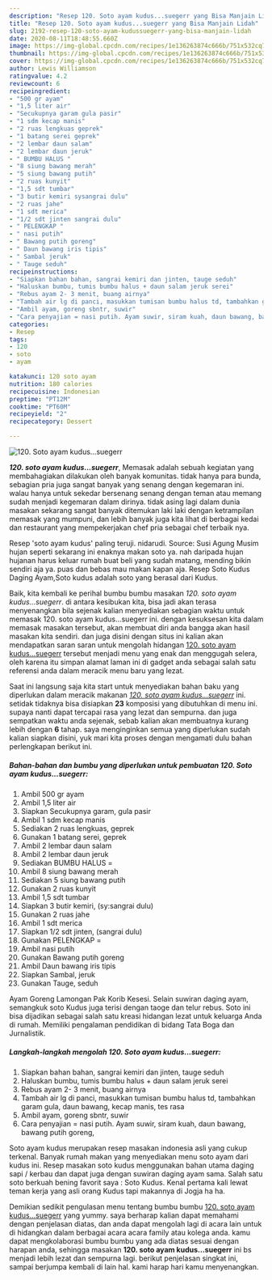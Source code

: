 ```yaml
---
description: "Resep 120. Soto ayam kudus...suegerr yang Bisa Manjain Lidah"
title: "Resep 120. Soto ayam kudus...suegerr yang Bisa Manjain Lidah"
slug: 2192-resep-120-soto-ayam-kudussuegerr-yang-bisa-manjain-lidah
date: 2020-08-11T18:48:55.660Z
image: https://img-global.cpcdn.com/recipes/1e136263874c666b/751x532cq70/120-soto-ayam-kudussuegerr-foto-resep-utama.jpg
thumbnail: https://img-global.cpcdn.com/recipes/1e136263874c666b/751x532cq70/120-soto-ayam-kudussuegerr-foto-resep-utama.jpg
cover: https://img-global.cpcdn.com/recipes/1e136263874c666b/751x532cq70/120-soto-ayam-kudussuegerr-foto-resep-utama.jpg
author: Lewis Williamson
ratingvalue: 4.2
reviewcount: 6
recipeingredient:
- "500 gr ayam"
- "1,5 liter air"
- "Secukupnya garam gula pasir"
- "1 sdm kecap manis"
- "2 ruas lengkuas geprek"
- "1 batang serei geprek"
- "2 lembar daun salam"
- "2 lembar daun jeruk"
- " BUMBU HALUS "
- "8 siung bawang merah"
- "5 siung bawang putih"
- "2 ruas kunyit"
- "1,5 sdt tumbar"
- "3 butir kemiri sysangrai dulu"
- "2 ruas jahe"
- "1 sdt merica"
- "1/2 sdt jinten sangrai dulu"
- " PELENGKAP "
- " nasi putih"
- " Bawang putih goreng"
- " Daun bawang iris tipis"
- " Sambal jeruk"
- " Tauge seduh"
recipeinstructions:
- "Siapkan bahan bahan, sangrai kemiri dan jinten, tauge seduh"
- "Haluskan bumbu, tumis bumbu halus + daun salam jeruk serei"
- "Rebus ayam 2- 3 menit, buang airnya"
- "Tambah air lg di panci, masukkan tumisan bumbu halus td, tambahkan garam gula, daun bawang, kecap manis, tes rasa"
- "Ambil ayam, goreng sbntr, suwir"
- "Cara penyajian = nasi putih. Ayam suwir, siram kuah, daun bawang, bawang putih goreng,"
categories:
- Resep
tags:
- 120
- soto
- ayam

katakunci: 120 soto ayam 
nutrition: 180 calories
recipecuisine: Indonesian
preptime: "PT12M"
cooktime: "PT60M"
recipeyield: "2"
recipecategory: Dessert

---
```



![120. Soto ayam kudus...suegerr](https://img-global.cpcdn.com/recipes/1e136263874c666b/751x532cq70/120-soto-ayam-kudussuegerr-foto-resep-utama.jpg)

<b><i>120. soto ayam kudus...suegerr</i></b>, Memasak adalah sebuah kegiatan yang membahagiakan dilakukan oleh banyak komunitas. tidak hanya para bunda, sebagian pria juga sangat banyak yang senang dengan kegemaran ini. walau hanya untuk sekedar bersenang senang dengan teman atau memang sudah menjadi kegemaran dalam dirinya. tidak asing lagi dalam dunia masakan sekarang sangat banyak ditemukan laki laki dengan ketrampilan memasak yang mumpuni, dan lebih banyak juga kita lihat di berbagai kedai dan restaurant yang mempekerjakan chef pria sebagai chef terbaik nya.

Resep &#39;soto ayam kudus&#39; paling teruji. nidarudi. Source: Susi Agung Musim hujan seperti sekarang ini enaknya makan soto ya. nah daripada hujan hujanan harus keluar rumah buat beli yang sudah matang, mending bikin sendiri aja ya. puas dan bebas mau makan kapan aja. Resep Soto Kudus Daging Ayam,Soto kudus adalah soto yang berasal dari Kudus.

Baik, kita kembali ke perihal bumbu bumbu masakan <i>120. soto ayam kudus...suegerr</i>. di antara kesibukan kita, bisa jadi akan terasa menyenangkan bila sejenak kalian menyediakan sebagian waktu untuk memasak 120. soto ayam kudus...suegerr ini. dengan kesuksesan kita dalam memasak masakan tersebut, akan membuat diri anda bangga akan hasil masakan kita sendiri. dan juga disini dengan situs ini kalian akan mendapatkan saran saran untuk mengolah hidangan <u>120. soto ayam kudus...suegerr</u> tersebut menjadi menu yang enak dan menggugah selera, oleh karena itu simpan alamat laman ini di gadget anda sebagai salah satu referensi anda dalam meracik menu baru yang lezat.


Saat ini langsung saja kita start untuk menyediakan bahan baku yang diperlukan dalam meracik makanan <u><i>120. soto ayam kudus...suegerr</i></u> ini. setidak tidaknya bisa disiapkan <b>23</b> komposisi yang dibutuhkan di menu ini. supaya nanti dapat tercapai rasa yang lezat dan sempurna. dan juga sempatkan waktu anda sejenak, sebab kalian akan membuatnya kurang lebih dengan <b>6</b> tahap. saya menginginkan semua yang diperlukan sudah kalian siapkan disini, yuk mari kita proses dengan mengamati dulu bahan perlengkapan berikut ini.

<!--inarticleads1-->

##### Bahan-bahan dan bumbu yang diperlukan untuk pembuatan 120. Soto ayam kudus...suegerr:

1. Ambil 500 gr ayam
1. Ambil 1,5 liter air
1. Siapkan Secukupnya garam, gula pasir
1. Ambil 1 sdm kecap manis
1. Sediakan 2 ruas lengkuas, geprek
1. Gunakan 1 batang serei, geprek
1. Ambil 2 lembar daun salam
1. Ambil 2 lembar daun jeruk
1. Sediakan  BUMBU HALUS =
1. Ambil 8 siung bawang merah
1. Sediakan 5 siung bawang putih
1. Gunakan 2 ruas kunyit
1. Ambil 1,5 sdt tumbar
1. Siapkan 3 butir kemiri, (sy:sangrai dulu)
1. Gunakan 2 ruas jahe
1. Ambil 1 sdt merica
1. Siapkan 1/2 sdt jinten, (sangrai dulu)
1. Gunakan  PELENGKAP =
1. Ambil  nasi putih
1. Gunakan  Bawang putih goreng
1. Ambil  Daun bawang iris tipis
1. Siapkan  Sambal, jeruk
1. Gunakan  Tauge, seduh


Ayam Goreng Lamongan Pak Korib Kesesi. Selain suwiran daging ayam, semangkuk soto Kudus juga terisi dengan taoge dan telur rebus. Soto ini bisa dijadikan sebagai salah satu kreasi hidangan lezat untuk keluarga Anda di rumah. Memiliki pengalaman pendidikan di bidang Tata Boga dan Jurnalistik. 

<!--inarticleads2-->

##### Langkah-langkah mengolah 120. Soto ayam kudus...suegerr:

1. Siapkan bahan bahan, sangrai kemiri dan jinten, tauge seduh
1. Haluskan bumbu, tumis bumbu halus + daun salam jeruk serei
1. Rebus ayam 2- 3 menit, buang airnya
1. Tambah air lg di panci, masukkan tumisan bumbu halus td, tambahkan garam gula, daun bawang, kecap manis, tes rasa
1. Ambil ayam, goreng sbntr, suwir
1. Cara penyajian = nasi putih. Ayam suwir, siram kuah, daun bawang, bawang putih goreng,


Soto ayam kudus merupakan resep masakan indonesia asli yang cukup terkenal. Banyak rumah makan yang menyediakan menu soto ayam dari kudus ini. Resep masakan soto kudus menggunakan bahan utama daging sapi / kerbau dan dapat juga dengan suwiran daging ayam sama. Salah satu soto berkuah bening favorit saya : Soto Kudus. Kenal pertama kali lewat teman kerja yang asli orang Kudus tapi makannya di Jogja ha ha. 

Demikian sedikit pengulasan menu tentang bumbu bumbu <u>120. soto ayam kudus...suegerr</u> yang yummy. saya berharap kalian dapat memahami dengan penjelasan diatas, dan anda dapat mengolah lagi di acara lain untuk di hidangkan dalam berbagai acara acara family atau kolega anda. kamu dapat mengkolaborasi bumbu bumbu yang ada diatas sesuai dengan harapan anda, sehingga masakan <b>120. soto ayam kudus...suegerr</b> ini bs menjadi lebih lezat dan sempurna lagi. berikut penjelasan singkat ini, sampai berjumpa kembali di lain hal. kami harap hari kamu menyenangkan.
